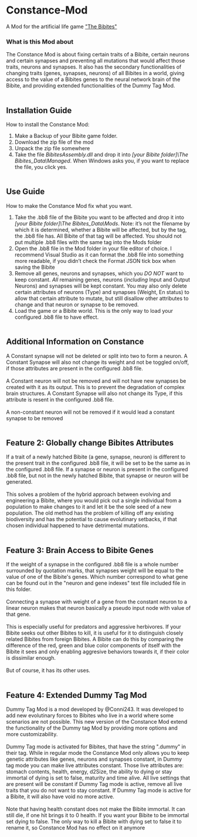 # Constance-Mod
A Mod for the artificial life game ["The Bibites"](https://leocaussan.itch.io/the-bibites)

### What is this Mod about
The Constance Mod is about fixing certain traits of a Bibite, certain neurons and certain synapses and preventing all mutations that would affect those traits, neurons and synapses. It also has the secondary functionalities of changing traits (genes, synapses, neurons) of all Bibites in a world, giving access to the value of a Bibites genes to the neural network brain of the Bibite, and providing extended functionalities of the Dummy Tag Mod. <br /><br />

## Installation Guide
How to install the Constance Mod: 
1)	Make a Backup of your Bibite game folder. 
2)	Download the zip file of the mod
3)	Unpack the zip file somewhere
4) Take the file *BibitesAssembly.dll* and drop it into *[your Bibite folder]\The Bibites_Data\Managed*. When Windows asks you, if you want to replace the file, you click yes. <br /><br />

## Use Guide
How to make the Constance Mod fix what you want. 
1)	Take the .bb8 file of the Bibite you want to be affected and drop it into *[your Bibite folder]\The Bibites_Data\Mods*. Note: it’s not the filename by which it is determined, whether a Bibite will be affected, but by the tag, the .bb8 file has. All Bibite of that tag will be affected. You should not put multiple .bb8 files with the same tag into the Mods folder
2)	Open the .bb8 file in the Mod folder in your file editor of choice. I recommend Visual Studio as it can format the .bb8 file into something more readable, if you didn’t check the Format JSON tick box when saving the Bibite
3)	Remove all genes, neurons and synapses, which you *DO NOT* want to keep constant. *All* remaining  genes, neurons (*including* Input and Output Neurons) and synapses will be kept constant. You may also only delete certain attributes  of neurons (Type) and synapses (Weight, En status) to allow that certain attribute to mutate, but still disallow  other attributes to change and that neuron or synapse to be removed. 
4)	Load the game or a Bibite world. This is the only way to load your configured .bb8 file to have effect.<br /><br />

## Additional Information on Constance
A Constant synapse will not be deleted or split into two to form a neuron. A Constant Synapse will also not change its weight and not be toggled on/off, if those attributes are present in the configured .bb8 file. <br /><br />
A Constant neuron will not be removed and will not have new synapses be created with it as its output. This is to prevent the degradation of complex brain structures. A Constant Synapse will also not change its Type, if this attribute is resent in the configured .bb8 file. <br /><br />
A non-constant neuron will not be removed if it would lead a constant synapse to be removed <br /><br />

## Feature 2: Globally change  Bibites Attributes
If a trait of a newly hatched  Bibite (a gene, synapse, neuron) is different to the present trait in the configured .bb8 file, it will be set to be the same as in the configured .bb8 file. If a synapse or neuron is present in the configured .bb8 file, but not in the newly hatched Bibite, that synapse or neuron will be generated. <br /><br />
This solves a problem of the  hybrid approach between evolving and engineering a Bibite, where you would pick out a single individual from a population to make changes to it and let it be the sole seed of a new population. The old method has the problem of killing off any existing biodiversity and has the potential to cause evolutinary setbacks, if that chosen individual happened to have detrimental mutations. <br /><br />
## Feature 3: Brain Access to Bibite Genes
If the weight of a synapse in the configured .bb8 file is a whole number surrounded  by quotation marks, that synapses weight will be equal to the value of one of the Bibite's genes. Which number correspond to what gene can be found out in the "neuron and gene indexes" text file included file in this folder. <br /><br />
Connecting a synapse with weight of a gene from the constant neuron to a linear neuron makes that neuron basically a pseudo input node with value of that gene. <br /><br />
This is especially useful for predators  and aggressive herbivores. If your Bibite seeks out other Bibites to kill, it is useful for it to distinguish closely related Bibites from foreign Bibites. A Bibite can do this by comparing the difference  of the red, green and blue color components of itself with the Bibite it sees and only enabling  aggresive behaviors  towards it, if their color is dissimilar  enough.<br /><br />
But of course, it has its other uses. <br /><br />

## Feature 4: Extended Dummy Tag Mod
Dummy Tag Mod is a mod developed by @Conni243. It was developed to add new evolutinary forces to Bibites who live in a world where some scenarios are not possible. This new version of the Constance Mod extend the functionality of the Dummy tag Mod by providing more options and more customizability. <br /><br />
Dummy Tag mode is activated for Bibites, that have the string ".dummy" in their tag. While in regular mode the Constance Mod only allows you to keep genetic attributes  like genes, neurons and synapses constant, in Dummy tag mode you can make live attributes  constant. Those live attributes are: stomach contents, health, energy, d2Size, the ability to dying or stay immortal of dying is set to false, maturity and time alive. All live settings that are present will be constant if Dummy Tag mode is active, remove all live traits that you do not want to stay constant. If Dummy Tag mode is active for a Bibite, it will also have void no more active. <br /><br />
Note that having health constant does not make the Bibite immortal. It can still die, if one hit brings it to 0 health. If you want your Bibite to be immortal set dying to false. The only way to kill a Bibite with dying set to false it to rename it, so Constance Mod has no effect on it anymore <br /><br />
